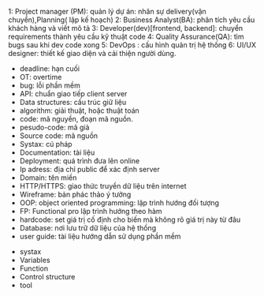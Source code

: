 1: Project manager (PM): quản lý dự án: nhân sự delivery(vận chuyển),Planning( lập kế hoạch)
2: Business Analyst(BA): phân tích yêu cầu khách hàng và viết mô tả
3: Developer(dev)[frontend, backend]: chuyển requirements thành yêu cầu kỹ thuật code
4: Quality Assurance(QA): tìm bugs sau khi dev code xong
5: DevOps : cấu hình quản trị hệ thống
6: UI/UX designer: thiết kế giao diện và cải thiện người dùng.

<!--  một số thuật ngữ chuyên nghành -->

- deadline: hạn cuối
- OT: overtime
- bug: lỗi phần mềm
- API: chuẩn giao tiếp client server
- Data structures: cấu trúc giữ liệu
- algorithm: giải thuật, hoặc thuật toán
- code: mã nguyền, đoạn mã nguồn.
- pesudo-code: mã giả
- Source code: mã nguồn
- Systax: cú pháp
- Documentation: tài liệu
- Deployment: quá trình đưa lên online
- Ip adress: địa chỉ public để xác định server
- Domain: tên miền
- HTTP/HTTPS: giao thức truyền dữ liệu trên internet
- Wireframe: bản phác thảo ý tưởng
- OOP: object oriented programming: lập trình hướng đối tượng
- FP: Functional pro lập trình hướng theo hàm
- hardcode: set giá trị cố định cho biến mà không rõ giá trị này từ đâu
- Database: nơi lưu trữ dữ liệu của hệ thống
- user guide: tài liệu hướng dẫn sử dụng phần mềm

<!-- một ngôn ngữ lập trình bao gồm -->

- systax
- Variables
- Function
- Control structure
- tool



